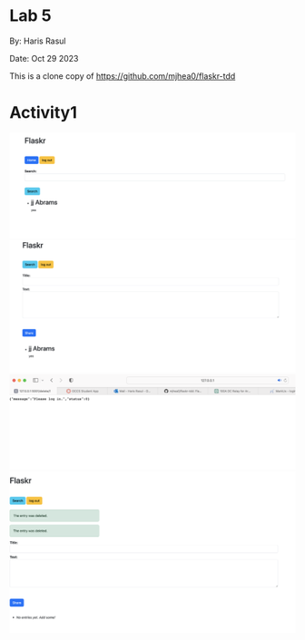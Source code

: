 # Lab 5

By: Haris Rasul

Date: Oct 29 2023

This is a clone copy of https://github.com/mjhea0/flaskr-tdd


# Activity1

![Activity 1](Proof_of_search.png)
![Activity 1](Proof_of_post.png)
![Activity 1](proof_of_login_to_delete.png)
![Activity 1](proof_of_deletion.png)


